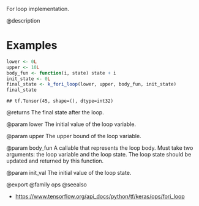 For loop implementation.

@description

# Examples

```r
lower <- 0L
upper <- 10L
body_fun <- function(i, state) state + i
init_state <- 0L
final_state <- k_fori_loop(lower, upper, body_fun, init_state)
final_state
```

```
## tf.Tensor(45, shape=(), dtype=int32)
```

@returns
The final state after the loop.

@param lower
The initial value of the loop variable.

@param upper
The upper bound of the loop variable.

@param body_fun
A callable that represents the loop body. Must take two
arguments: the loop variable and the loop state. The loop state
should be updated and returned by this function.

@param init_val
The initial value of the loop state.

@export
@family ops
@seealso
+ <https://www.tensorflow.org/api_docs/python/tf/keras/ops/fori_loop>
